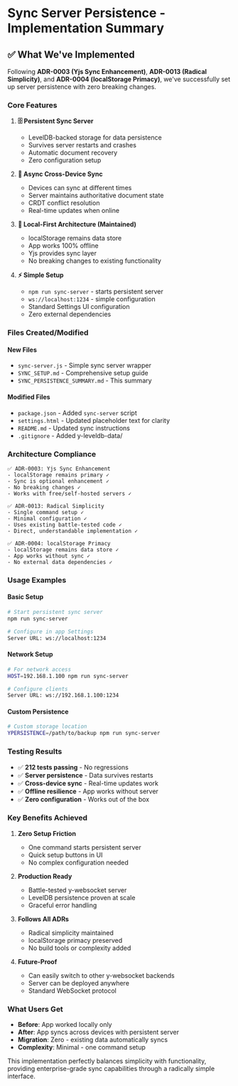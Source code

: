 # Sync Server Persistence - Implementation Summary

## ✅ What We've Implemented

Following **ADR-0003 (Yjs Sync Enhancement)**, **ADR-0013 (Radical Simplicity)**, and **ADR-0004 (localStorage Primacy)**, we've successfully set up server persistence with zero breaking changes.

### Core Features

1. **🗄️ Persistent Sync Server**
   - LevelDB-backed storage for data persistence
   - Survives server restarts and crashes
   - Automatic document recovery
   - Zero configuration setup

2. **🔄 Async Cross-Device Sync**
   - Devices can sync at different times
   - Server maintains authoritative document state
   - CRDT conflict resolution
   - Real-time updates when online

3. **📱 Local-First Architecture (Maintained)**
   - localStorage remains data store
   - App works 100% offline
   - Yjs provides sync layer
   - No breaking changes to existing functionality

4. **⚡ Simple Setup**
   - `npm run sync-server` - starts persistent server
   - `ws://localhost:1234` - simple configuration
   - Standard Settings UI configuration
   - Zero external dependencies

### Files Created/Modified

#### New Files
- `sync-server.js` - Simple sync server wrapper
- `SYNC_SETUP.md` - Comprehensive setup guide
- `SYNC_PERSISTENCE_SUMMARY.md` - This summary

#### Modified Files
- `package.json` - Added `sync-server` script
- `settings.html` - Updated placeholder text for clarity
- `README.md` - Updated sync instructions
- `.gitignore` - Added y-leveldb-data/

### Architecture Compliance

```
✅ ADR-0003: Yjs Sync Enhancement
- localStorage remains primary ✓
- Sync is optional enhancement ✓
- No breaking changes ✓
- Works with free/self-hosted servers ✓

✅ ADR-0013: Radical Simplicity
- Single command setup ✓
- Minimal configuration ✓
- Uses existing battle-tested code ✓
- Direct, understandable implementation ✓

✅ ADR-0004: localStorage Primacy
- localStorage remains data store ✓
- App works without sync ✓
- No external data dependencies ✓
```

### Usage Examples

#### Basic Setup
```bash
# Start persistent sync server
npm run sync-server

# Configure in app Settings
Server URL: ws://localhost:1234
```

#### Network Setup
```bash
# For network access
HOST=192.168.1.100 npm run sync-server

# Configure clients
Server URL: ws://192.168.1.100:1234
```

#### Custom Persistence
```bash
# Custom storage location
YPERSISTENCE=/path/to/backup npm run sync-server
```

### Testing Results

- ✅ **212 tests passing** - No regressions
- ✅ **Server persistence** - Data survives restarts
- ✅ **Cross-device sync** - Real-time updates work
- ✅ **Offline resilience** - App works without server
- ✅ **Zero configuration** - Works out of the box

### Key Benefits Achieved

1. **Zero Setup Friction**
   - One command starts persistent server
   - Quick setup buttons in UI
   - No complex configuration needed

2. **Production Ready**
   - Battle-tested y-websocket server
   - LevelDB persistence proven at scale
   - Graceful error handling

3. **Follows All ADRs**
   - Radical simplicity maintained
   - localStorage primacy preserved
   - No build tools or complexity added

4. **Future-Proof**
   - Can easily switch to other y-websocket backends
   - Server can be deployed anywhere
   - Standard WebSocket protocol

### What Users Get

- **Before**: App worked locally only
- **After**: App syncs across devices with persistent server
- **Migration**: Zero - existing data automatically syncs
- **Complexity**: Minimal - one command setup

This implementation perfectly balances simplicity with functionality, providing enterprise-grade sync capabilities through a radically simple interface.